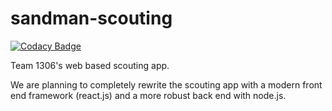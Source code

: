 # sandman-scouting

[![Codacy Badge](https://api.codacy.com/project/badge/Grade/d48c6eee405842e09a3c525aa82b3fe0)](https://www.codacy.com/app/BadgerBOTS/sandman-scouting?utm_source=github.com&utm_medium=referral&utm_content=team1306/sandman-scouting&utm_campaign=badger)

Team 1306's web based scouting app.

We are planning to completely rewrite the scouting app with a modern front end framework (react.js) and a more robust back end with node.js.
